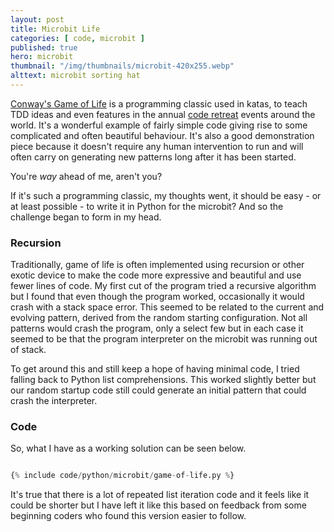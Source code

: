 ```yaml
---
layout: post
title: Microbit Life
categories: [ code, microbit ]
published: true
hero: microbit
thumbnail: "/img/thumbnails/microbit-420x255.webp"
alttext: microbit sorting hat
---
```


<a href="https://en.wikipedia.org/wiki/Conway's_Game_of_Life">Conway's Game of Life<a/> is a programming
classic used in katas, to teach TDD ideas and even features in the annual <a href="http://coderetreat.org/">code retreat</a>
events around the world. It's a wonderful example of fairly simple code giving rise to some
complicated and often beautiful behaviour. It's also a good demonstration piece because it
doesn't require any human intervention to run and will often carry on generating new patterns
long after it has been started.

You're *way* ahead of me, aren't you?

If it's such a programming classic, my thoughts went, it should be easy - or at least
possible - to write it in Python for the microbit? And so the challenge began to form
in my head.

### Recursion

Traditionally, game of life is often implemented using recursion or other exotic device to
make the code more expressive and beautiful and use fewer lines of code. My first cut of the
program tried a recursive algorithm but I found that even though the program worked,
occasionally it would crash with a stack space error. This seemed to be related to the current
and evolving pattern, derived from the random starting configuration. Not all patterns would
crash the program, only a select few but in each case it seemed to be that the program
interpreter on the microbit was running out of stack.

To get around this and still keep a hope of having minimal code, I tried falling back to
Python list comprehensions. This worked slightly better but our random startup code still
could generate an initial pattern that could crash the interpreter.

### Code

So, what I have as a working solution can be seen below.

```python

{% include code/python/microbit/game-of-life.py %}

```

It's true that there is a lot of repeated list iteration code and it feels like it could
be shorter but I have left it like this based on feedback from some beginning coders who
found this version easier to follow.
